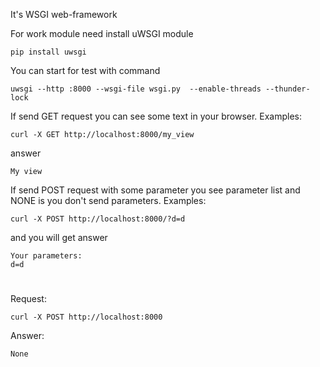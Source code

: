 It's WSGI web-framework

For work module need install uWSGI module

`pip install uwsgi`

You can start for test with command

`uwsgi --http :8000 --wsgi-file wsgi.py  --enable-threads --thunder-lock`

If send GET request you can see some text in your browser.
Examples:
    
    curl -X GET http://localhost:8000/my_view
    
answer
    
    My view


If send POST request with some parameter you see parameter list and NONE is you don't send parameters.
Examples: 


    curl -X POST http://localhost:8000/?d=d

and you will get answer 

    Your parameters:
    d=d
#    
Request:

    curl -X POST http://localhost:8000
    
Answer:

    None